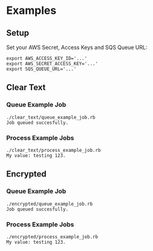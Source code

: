# Examples

## Setup

Set your AWS Secret, Access Keys and SQS Queue URL:

    export AWS_ACCESS_KEY_ID='...'
    export AWS_SECRET_ACCESS_KEY='...'
    export SQS_QUEUE_URL='...'

## Clear Text

### Queue Example Job

    ./clear_text/queue_example_job.rb
    Job queued succesfully.

### Process Example Jobs

    ./clear_text/process_example_job.rb
    My value: testing 123.

## Encrypted

### Queue Example Job

    ./encrypted/queue_example_job.rb
    Job queued succesfully.

### Process Example Jobs

    ./encrypted/process_example_job.rb
    My value: testing 123.
